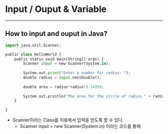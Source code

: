 # Input / Ouput & Variable
---
## How to input and ouput in Java?
```python
import java.util.Scanner;

public class HelloWorld {
	public static void main(String[] args) {
		Scanner input = new Scanner(System.in);
		
		System.out.print("Enter a number for radius: ");
		double radius = input.nextDouble();
		
		double area = radius*radius*3.14159;
		
		System.out.println("The area for the circle of radius " + radius + " is " + area);
	}

}
```
- Scanner이라는 Class를 이용해서 입력을 받도록 할 수 있다.
  - Scanner input = new Scanner(System.in) 이라는 코드를 통해  
